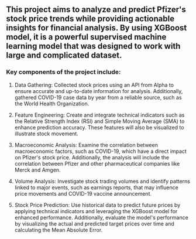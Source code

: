 ## This project aims to analyze and predict Pfizer's stock price trends while providing actionable insights for financial analysis. By using XGBoost model,	it is a powerful supervised machine learning model that was designed to work with large and complicated dataset. 
### Key components of the project include:
1. Data Gathering: Collected stock prices using an API from Alpha to ensure accurate and up-to-date information for analysis. Additionally, gathered COVID-19 case data by year from a reliable source, such as the World Health Organization.

2. Feature Engineering: Create and integrate technical indicators such as the Relative Strength Index (RSI) and Simple Moving Average (SMA) to enhance prediction accuracy. These features will also be visualized to illustrate stock movement.

3. Macroeconomic Analysis: Examine the correlation between macroeconomic factors, such as COVID-19, which have a direct impact on Pfizer's stock price. Additionally, the analysis will include the correlation between Pfizer and other pharmaceutical companies like Merck and Amgen.

4. Volume Analysis: Investigate stock trading volumes and identify patterns linked to major events, such as earnings reports, that may influence price movements and COVID-19 vaccine announcement. 

5. Stock Price Prediction: Use historical data to predict future prices by applying technical indicators and leveraging the XGBoost model for enhanced performance. Additionally, evaluate the model's performance by visualizing the actual and predicted target prices over time and calculating the Mean Absolute Error.
